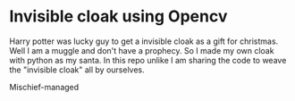 # Invisible cloak using Opencv

Harry potter was lucky guy to get a invisible cloak as a gift for christmas. Well I am a muggle and don't have a prophecy. So I made my own cloak with python as my santa. 
In this repo unlike I am sharing the code to weave the "invisible cloak" all by ourselves. 

Mischief-managed
